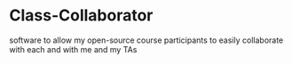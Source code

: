 # Class-Collaborator
software to allow my open-source course participants to easily collaborate with each and with me and my TAs
